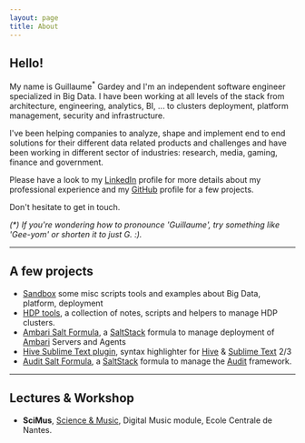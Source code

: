 ```yaml
---
layout: page
title: About
---
```


## Hello! 

My name is Guillaume<sup>*</sup> Gardey and I'm an independent software engineer specialized in Big Data.
I have been working at all levels of the stack from architecture, engineering, analytics, BI, ... to clusters deployment, 
platform management, security and infrastructure.

I've been helping companies to analyze, shape and implement end to end solutions for their different data related 
products and challenges and have been working in different sector of industries: research, media, gaming, finance and government. 

Please have a look to my [LinkedIn] profile for more details about my professional experience and my [GitHub] profile 
for a few projects.

Don't hesitate to get in touch.

*(\*) If you're wondering how to pronounce 'Guillaume', try something like 'Gee-yom' or shorten it to just G. :).*

----

## A few projects

 * [Sandbox] some misc scripts tools and examples about Big Data, platform, deployment
 * [HDP tools], a collection of notes, scripts and helpers to manage HDP clusters.
 * [Ambari Salt Formula](https://github.com/glinmac/ambari-formula), a [SaltStack] formula
   to manage deployment of [Ambari] Servers and Agents
 * [Hive Sublime Text plugin](https://github.com/glinmac/hive-sublime-text), 
   syntax highlighter for [Hive] & [Sublime Text] 2/3
 * [Audit Salt Formula](https://github.com/glinmac/audit-formula), a [SaltStack] formula to
   manage the [Audit] framework.    


----

## Lectures & Workshop

 * **SciMus**, [Science & Music](projects), Digital Music module, Ecole Centrale de Nantes.
      

[LinkedIn]: https://linkedin.com/ggardey
[GitHub]: https://github.com/glinmac
[Sandbox]: https://github.com/glinmac/sandbox]
[Hive]: http://hive.apache.org
[Sublime Text]: https://www.sublimetext.com
[HDP Tools]: https://github.com/glinmac/hdp-tools
[SaltStack]: https://docs.saltstack.com/en/latest/
[Ambari Salt Formula]: https://github.com/glinmac/ambari-formula
[Ambari]: http://ambari.apache.org/
[Audit Salt Formula]: https://github.com/glinmac/audit-formula
[Audit]: https://people.redhat.com/sgrubb/audit/

